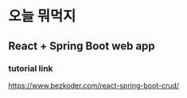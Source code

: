 # 오늘 뭐먹지

## React + Spring Boot web app


### tutorial link
https://www.bezkoder.com/react-spring-boot-crud/
